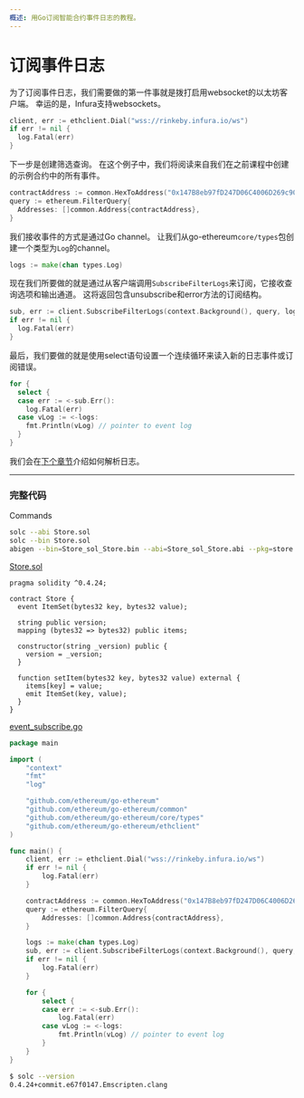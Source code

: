 ```yaml
---
概述: 用Go订阅智能合约事件日志的教程。
---
```


# 订阅事件日志

为了订阅事件日志，我们需要做的第一件事就是拨打启用websocket的以太坊客户端。 幸运的是，Infura支持websockets。

```go
client, err := ethclient.Dial("wss://rinkeby.infura.io/ws")
if err != nil {
  log.Fatal(err)
}
```

下一步是创建筛选查询。 在这个例子中，我们将阅读来自我们在之前课程中创建的示例合约中的所有事件。

```go
contractAddress := common.HexToAddress("0x147B8eb97fD247D06C4006D269c90C1908Fb5D54")
query := ethereum.FilterQuery{
  Addresses: []common.Address{contractAddress},
}
```

我们接收事件的方式是通过Go channel。 让我们从go-ethereum`core/types`包创建一个类型为`Log`的channel。

```go
logs := make(chan types.Log)
```

现在我们所要做的就是通过从客户端调用`SubscribeFilterLogs`来订阅，它接收查询选项和输出通道。 这将返回包含unsubscribe和error方法的订阅结构。


```go
sub, err := client.SubscribeFilterLogs(context.Background(), query, logs)
if err != nil {
  log.Fatal(err)
}
```

最后，我们要做的就是使用select语句设置一个连续循环来读入新的日志事件或订阅错误。

```go
for {
  select {
  case err := <-sub.Err():
    log.Fatal(err)
  case vLog := <-logs:
    fmt.Println(vLog) // pointer to event log
  }
}
```

我们会在[下个章节](../event-read)介绍如何解析日志。

---

### 完整代码

Commands

```bash
solc --abi Store.sol
solc --bin Store.sol
abigen --bin=Store_sol_Store.bin --abi=Store_sol_Store.abi --pkg=store --out=Store.go
```

[Store.sol](https://github.com/mhxw/eth-dev-with-go/blob/main/code/contracts/Store.sol)

```solidity
pragma solidity ^0.4.24;

contract Store {
  event ItemSet(bytes32 key, bytes32 value);

  string public version;
  mapping (bytes32 => bytes32) public items;

  constructor(string _version) public {
    version = _version;
  }

  function setItem(bytes32 key, bytes32 value) external {
    items[key] = value;
    emit ItemSet(key, value);
  }
}
```

[event_subscribe.go](https://github.com/mhxw/eth-dev-with-go/blob/main/code/event_subscribe.go)

```go
package main

import (
	"context"
	"fmt"
	"log"

	"github.com/ethereum/go-ethereum"
	"github.com/ethereum/go-ethereum/common"
	"github.com/ethereum/go-ethereum/core/types"
	"github.com/ethereum/go-ethereum/ethclient"
)

func main() {
	client, err := ethclient.Dial("wss://rinkeby.infura.io/ws")
	if err != nil {
		log.Fatal(err)
	}

	contractAddress := common.HexToAddress("0x147B8eb97fD247D06C4006D269c90C1908Fb5D54")
	query := ethereum.FilterQuery{
		Addresses: []common.Address{contractAddress},
	}

	logs := make(chan types.Log)
	sub, err := client.SubscribeFilterLogs(context.Background(), query, logs)
	if err != nil {
		log.Fatal(err)
	}

	for {
		select {
		case err := <-sub.Err():
			log.Fatal(err)
		case vLog := <-logs:
			fmt.Println(vLog) // pointer to event log
		}
	}
}
```

```bash
$ solc --version
0.4.24+commit.e67f0147.Emscripten.clang
```
